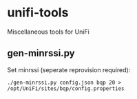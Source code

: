 # unifi-tools
Miscellaneous tools for UniFi

## gen-minrssi.py
Set minrssi (seperate reprovision required):

```./gen-minrssi.py config.json bqp 20 > /opt/UniFi/sites/bqp/config.properties```
